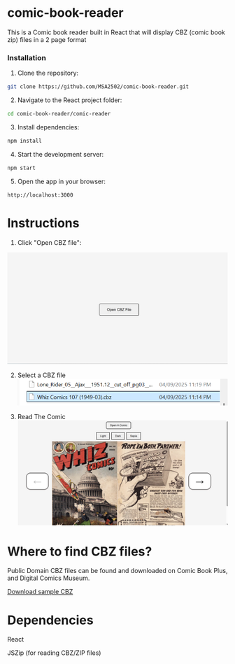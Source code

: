 # comic-book-reader
This is a Comic book reader built in React that will display CBZ (comic book zip) files in a 2 page format

### Installation

1) Clone the repository:

```sh
git clone https://github.com/MSA2502/comic-book-reader.git
   ```

2) Navigate to the React project folder:

```sh
cd comic-book-reader/comic-reader
```

3) Install dependencies:    

```sh
npm install
```
    
4) Start the development server:

```sh
npm start
```

5) Open the app in your browser:
```sh
http://localhost:3000
```

# Instructions
1) Click "Open CBZ file":

![Comic Reader Homepage](comic-reader/src/ReadMeImages/OpenCBZFile.png)

2) Select a CBZ file
![Comic Reader Homepage](comic-reader/src/ReadMeImages/chooseCBZ.png)

3) Read The Comic
![Comic Reader Homepage](comic-reader/src/ReadMeImages/ReadTheComic.png)
 

# Where to find CBZ files?

Public Domain CBZ files can be found and downloaded on Comic Book Plus, and Digital Comics Museum.


[Download sample CBZ](https://comicbookplus.com/)



# Dependencies

React

JSZip (for reading CBZ/ZIP files)



